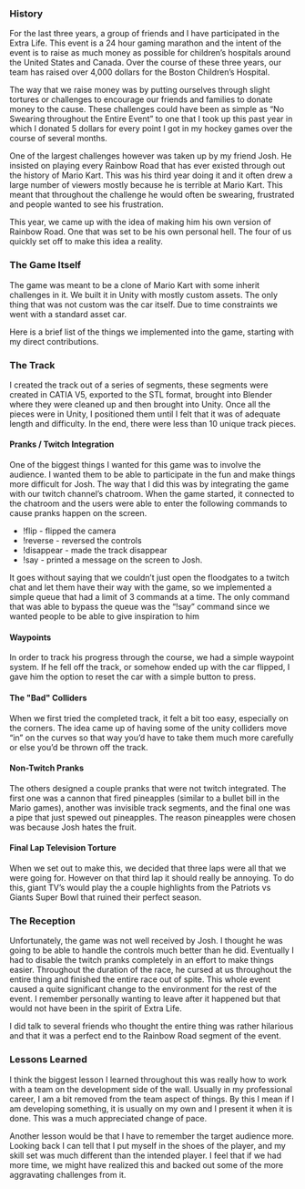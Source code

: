 ### History

For the last three years, a group of friends and I have participated in the Extra Life. This event is a 24 hour gaming marathon and the intent of the event is to raise as much money as possible for children’s hospitals around the United States and Canada. Over the course of these three years, our team has raised over 4,000 dollars for the Boston Children’s Hospital.

The way that we raise money was by putting ourselves through slight tortures or challenges to encourage our friends and families to donate money to the cause. These challenges could have been as simple as “No Swearing throughout the Entire Event” to one that I took up this past year in which I donated 5 dollars for every point I got in my hockey games over the course of several months.

One of the largest challenges however was taken up by my friend Josh. He insisted on playing every Rainbow Road that has ever existed through out the history of Mario Kart. This was his third year doing it and it often drew a large number of viewers mostly because he is terrible at Mario Kart. This meant that throughout the challenge he would often be swearing, frustrated and people wanted to see his frustration.

This year, we came up with the idea of making him his own version of Rainbow Road. One that was set to be his own personal hell. The four of us quickly set off to make this idea a reality.

### The Game Itself

The game was meant to be a clone of Mario Kart with some inherit challenges in it. We built it in Unity with mostly custom assets. The only thing that was not custom was the car itself. Due to time constraints we went with a standard asset car.

Here is a brief list of the things we implemented into the game, starting with my direct contributions.

### The Track

I created the track out of a series of segments, these segments were created in CATIA V5, exported to the STL format, brought into Blender where they were cleaned up and then brought into Unity. Once all the pieces were in Unity, I positioned them until I felt that it was of adequate length and difficulty. In the end, there were less than 10 unique track pieces.

#### Pranks / Twitch Integration

One of the biggest things I wanted for this game was to involve the audience. I wanted them to be able to participate in the fun and make things more difficult for Josh. The way that I did this was by integrating the game with our twitch channel’s chatroom. When the game started, it connected to the chatroom and the users were able to enter the following commands to cause pranks happen on the screen.

* !flip - flipped the camera
* !reverse - reversed the controls
* !disappear - made the track disappear
* !say - printed a message on the screen to Josh.

It goes without saying that we couldn’t just open the floodgates to a twitch chat and let them have their way with the game, so we implemented a simple queue that had a limit of 3 commands at a time. The only command that was able to bypass the queue was the “!say” command since we wanted people to be able to give inspiration to him

#### Waypoints

In order to track his progress through the course, we had a simple waypoint system. If he fell off the track, or somehow ended up with the car flipped, I gave him the option to reset the car with a simple button to press.

#### The "Bad" Colliders

When we first tried the completed track, it felt a bit too easy, especially on the corners. The idea came up of having some of the unity colliders move “in” on the curves so that way you’d have to take them much more carefully or else you’d be thrown off the track.


#### Non-Twitch Pranks

The others designed a couple pranks that were not twitch integrated. The first one was a cannon that fired pineapples (similar to a bullet bill in the Mario games), another was invisible track segments, and the final one was a pipe that just spewed out pineapples. The reason pineapples were chosen was because Josh hates the fruit.

#### Final Lap Television Torture

When we set out to make this, we decided that three laps were all that we were going for. However on that third lap it should really be annoying. To do this, giant TV’s would play the a couple highlights from the Patriots vs Giants Super Bowl that ruined their perfect season.

### The Reception

Unfortunately, the game was not well received by Josh. I thought he was going to be able to handle the controls much better than he did. Eventually I had to disable the twitch pranks completely in an effort to make things easier. Throughout the duration of the race, he cursed at us throughout the entire thing and finished the entire race out of spite. This whole event caused a quite significant change to the environment for the rest of the event. I remember personally wanting to leave after it happened but that would not have been in the spirit of Extra Life.

I did talk to several friends who thought the entire thing was rather hilarious and that it was a perfect end to the Rainbow Road segment of the event.

### Lessons Learned

I think the biggest lesson I learned throughout this was really how to work with a team on the development side of the wall. Usually in my professional career, I am a bit removed from the team aspect of things. By this I mean if I am developing something, it is usually on my own and I present it when it is done. This was a much appreciated change of pace.

Another lesson would be that I have to remember the target audience more. Looking back I can tell that I put myself in the shoes of the player, and my skill set was much different than the intended player. I feel that if we had more time, we might have realized this and backed out some of the more aggravating challenges from it.
